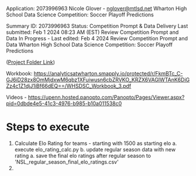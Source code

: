 Application: 2073996963 
Nicole Glover - nglover@mtlsd.net 
Wharton High School Data Science Competition: Soccer Playoff Predictions 

Summary 
ID: 2073996963 
Status: Competition Prompt & Data Delivery 
Last submitted: Feb 1 2024 08:23 AM (EST) 
Review Competition Prompt and Data 
In Progress - Last edited: Feb 4 2024 
Review Competition Prompt and Data 
Wharton High School Data Science Competition: Soccer Playoff Predictions 


([Project Folder Link](https://drive.google.com/drive/folders/1krjzWrETv5Od69GFPCNDKu1ybC5XnAio))


Workbook: https://analyticsatwharton.smapply.io/protected/r/FkmBTc_C-GJ6iD28zx8OmMjdxwM6qbz1XFuiwusn6cbZRVKO_KRZX6VAGIWTAnK6DiGZz4c1Z1djJ1iBf66dEQ==/WHSDSC_Workbook_3.pdf


Videos - https://upenn.hosted.panopto.com/Panopto/Pages/Viewer.aspx?pid=0dbde4e5-41c3-4976-b985-b10a011538c0


# Steps to execute 

1. Calculate Elo Rating for teams - starting with 1500 as starting elo
    a. execute elo_rating_calc.py 
    b. update regular season data with new rating
    a. save the final elo ratings after regular season to 'NSL_regular_season_final_elo_ratings.csv' 
2. 